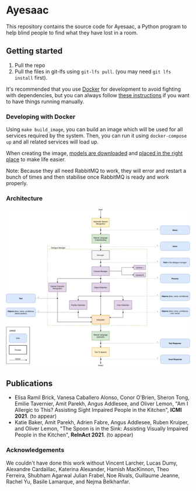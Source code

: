 # Ayesaac

This repository contains the source code for Ayesaac, a Python program to help blind people to find what they have lost in a room.

## Getting started

1. Pull the repo
1. Pull the files in git-lfs using `git-lfs pull`. (you may need `git lfs install` first).

It's recommended that you use [Docker](https://docker.com) for development to avoid fighting with dependencies, but you can always follow [these instructions](https://github.com/Aye-saac/aye-saac/wiki/Installing-things) if you want to have things running manually.

### Developing with Docker

Using `make build_image`, you can build an image which will be used for all services required by the system. Then, you can run it using `docker-compose up` and all related services will load up.

When creating the image, [models are downloaded](https://github.com/Aye-saac/aye-saac/blob/1163ff751be4800925af5ee39e1d84f858be9ea5/Dockerfile#L47) and [placed in the right place](https://github.com/Aye-saac/aye-saac/blob/1163ff751be4800925af5ee39e1d84f858be9ea5/Dockerfile#L69) to make life easier.

Note: Because they all need RabbitMQ to work, they will error and restart a bunch of times and then stabilise once RabbitMQ is ready and work properly.

### Architecture

![](docs/diagram_aye-saac_v3.png)

## Publications

* Elisa Ramil Brick, Vanesa Caballero Alonso, Conor O'Brien, Sheron Tong, Emilie Tavernier, Amit Parekh, Angus Addlesee, and Oliver Lemon, "Am I Allergic to This? Assisting Sight Impaired People in the Kitchen",  **ICMI 2021**. (to appear)
* Katie Baker, Amit Parekh, Adrien Fabre, Angus Addlesee, Ruben Kruiper, and Oliver Lemon, "The Spoon is in the Sink: Assisting Visually Impaired People in the Kitchen", **ReInAct 2021**. (to appear)

### Acknowledgements

We couldn't have done this work without Vincent Larcher, Lucas Dumy, Alexandre Cardaillac, Katerina Alexander, Hamish MacKinnon, Theo Ferreira, Shubham Agarwal Julian Frabel, Noe Rivals, Guillaume Jeanne, Rachel Yu, Basile Lamarque, and Nejma Belkhanfar.
